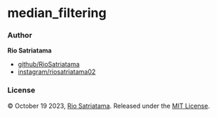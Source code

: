 # median_filtering

### Author

**Rio Satriatama**

* [github/RioSatriatama](https://github.com/RioSatriatama)
* [instagram/riosatriatama02](https://www.instagram.com/riosatriatama02)

### License

© October 19 2023, [Rio Satriatama](https://github.com/RioSatriatama).
Released under the [MIT License](LICENSE).
